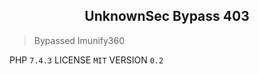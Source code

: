 <h2 align="center">UnknownSec Bypass 403</h2>

> Bypassed Imunify360

PHP `7.4.3` LICENSE `MIT` VERSION `0.2`

